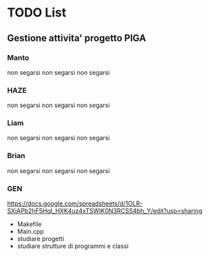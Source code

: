 # TODO List

## Gestione attivita' progetto PIGA

### Manto
non segarsi non segarsi non segarsi

### HAZE
non segarsi non segarsi non segarsi

### Liam
non segarsi non segarsi non segarsi

### Brian
non segarsi non segarsi non segarsi

### GEN
https://docs.google.com/spreadsheets/d/1OLR-SXiAPb2hF5HqI_HXK4uz4xTSWIK0N3RCSS4bh_Y/edit?usp=sharing

- Makefile
- Main.cpp
- studiare progetti
- studiare strutture di programmi e classi